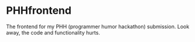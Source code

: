 # PHHfrontend
The frontend for my PHH (programmer humor hackathon) submission. Look away, the code and functionality hurts.
